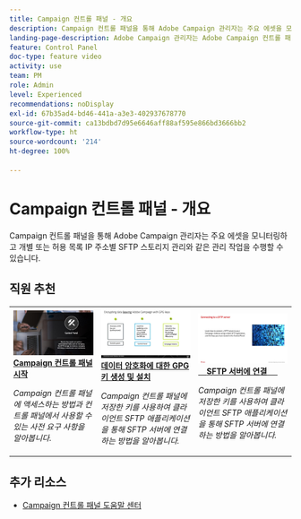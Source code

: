 ```yaml
---
title: Campaign 컨트롤 패널 - 개요
description: Campaign 컨트롤 패널을 통해 Adobe Campaign 관리자는 주요 에셋을 모니터링하고 개별 또는 허용 목록 IP 주소별 SFTP 스토리지 관리와 같은 관리 작업을 수행할 수 있습니다.
landing-page-description: Adobe Campaign 관리자는 Adobe Campaign 컨트롤 패널을 통해 주요 자산을 모니터링하고 SFTP 저장 공간을 인스턴스별로 관리하거나, GPG 키 또는 하위 도메인 및 인증서를 관리하는 등의 관리 작업을 수행할 수 있습니다.
feature: Control Panel
doc-type: feature video
activity: use
team: PM
role: Admin
level: Experienced
recommendations: noDisplay
exl-id: 67b35ad4-bd46-441a-a3e3-402937678770
source-git-commit: ca13bdbd7d95e6646aff88af595e866bd3666bb2
workflow-type: ht
source-wordcount: '214'
ht-degree: 100%

---
```


# Campaign 컨트롤 패널 - 개요

Campaign 컨트롤 패널을 통해 Adobe Campaign 관리자는 주요 에셋을 모니터링하고 개별 또는 허용 목록 IP 주소별 SFTP 스토리지 관리와 같은 관리 작업을 수행할 수 있습니다.

## 직원 추천

<table>
<tr>
<td>
    <a href="./get-started.md">
      <img alt="SFTP 서버에 연결" src="./assets/kt-6385.jpg" />
    </a>
    <div>
      <a href="./get-started.md">
    <strong>Campaign 컨트롤 패널 시작</strong>
    </a>
    </div>
    <p>
    <em>Campaign 컨트롤 패널에 액세스하는 방법과 컨트롤 패널에서 사용할 수 있는 사전 요구 사항을 알아봅니다. </em>
    <p>
  </td>
  <td>
    <a href="./instance-settings/gpg-key-management/generate-and-install-gpg-keys.md">
      <img alt="SFTP 서버에 연결" src="./assets/36386.jpg" />
    </a>
    <div>
      <a href="./instance-settings/gpg-key-management/generate-and-install-gpg-keys.md">
    <strong>데이터 암호화에 대한 GPG 키 생성 및 설치</strong>
    </a>
    </div>
    <p>
    <em>Campaign 컨트롤 패널에 저장한 키를 사용하여 클라이언트 SFTP 애플리케이션을 통해 SFTP 서버에 연결하는 방법을 알아봅니다. </em>
    <p>
  </td>
  <td>
    <a href="./sftp-management/connect-to-sftp-server.md">
      <img alt="SFTP 서버에 연결" src="./assets/27263.jpg" />
    </a>
    <div>
      <a href="./sftp-management/connect-to-sftp-server.md">
    <strong>SFTP 서버에 연결</strong>
    </a>
    </div>
    <p>
    <em>Campaign 컨트롤 패널에 저장한 키를 사용하여 클라이언트 SFTP 애플리케이션을 통해 SFTP 서버에 연결하는 방법을 알아봅니다. </em>
    <p>
  </td>
</tr>
</table>

## 추가 리소스

* [Campaign 컨트롤 패널 도움말 센터](https://experienceleague.adobe.com/docs/control-panel/using/control-panel-home.html?lang=ko)
